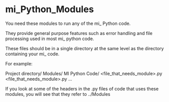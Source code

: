 mi_Python_Modules
=================

You need these modules to run any of the mi_ Python code.

They provide general purpose features such as error handling
and file processing used in most mi_ python code.

These files should be in a single directory at the same level as
the directory containing your mi_ code.

For example:  

Project directory/
    Modules/
    MI Python Code/
        <file_that_needs_module>.py
        <file_that_needs_module>.py
        ...

If you look at some of the headers in the .py files of code that uses
these modules, you will see that they refer to ../Modules
